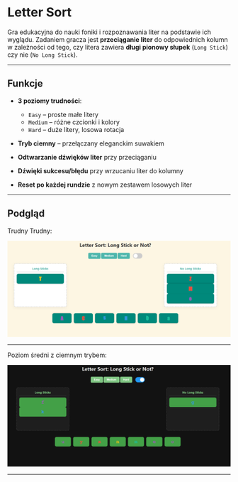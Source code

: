 # Letter Sort

Gra edukacyjna do nauki foniki i rozpoznawania liter na podstawie ich wyglądu. Zadaniem gracza jest **przeciąganie liter** do odpowiednich kolumn w zależności od tego, czy litera zawiera **długi pionowy słupek** (`Long Stick`) czy nie (`No Long Stick`).

---

## Funkcje

- **3 poziomy trudności**:  
  - `Easy` – proste małe litery  
  - `Medium` – różne czcionki i kolory  
  - `Hard` – duże litery, losowa rotacja

- **Tryb ciemny** – przełączany eleganckim suwakiem

- **Odtwarzanie dźwięków liter** przy przeciąganiu

- **Dźwięki sukcesu/błędu** przy wrzucaniu liter do kolumny

- **Reset po każdej rundzie** z nowym zestawem losowych liter

---

## Podgląd

Trudny Trudny:

![alt text](image.png)

---

Poziom średni z ciemnym trybem:

![alt text](image-1.png)

---